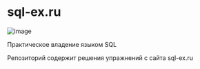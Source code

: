 # sql-ex.ru

![image](https://user-images.githubusercontent.com/43637775/139715147-d115b051-53ea-43dc-ad8d-1ce6723833e8.png)

Практическое владение языком SQL

Репозиторий содержит решения упражнений с сайта sql-ex.ru
